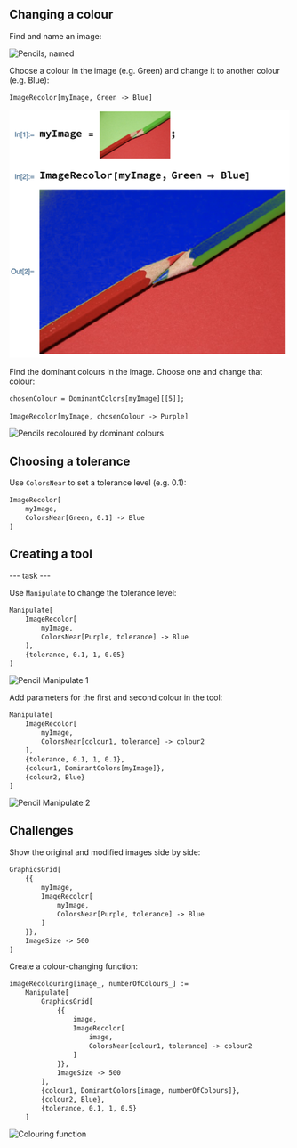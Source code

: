 ## Changing a colour

Find and name an image:

![Pencils, named](images/myImagePencils.png)

Choose a colour in the image (e.g. Green) and change it to another colour (e.g. Blue):

```
ImageRecolor[myImage, Green -> Blue]
```

![Pencils recoloured manually](../images/PencilsRecolour1.png)

Find the dominant colours in the image. Choose one and change that colour:

```
chosenColour = DominantColors[myImage][[5]];

ImageRecolor[myImage, chosenColour -> Purple]
```

![Pencils recoloured by dominant colours](images/PencilsRecolour2.png)


## Choosing a tolerance

Use `ColorsNear` to set a tolerance level (e.g. 0.1):

```
ImageRecolor[
    myImage,
    ColorsNear[Green, 0.1] -> Blue
]
```


## Creating a tool

--- task ---

Use `Manipulate` to change the tolerance level:

```
Manipulate[
    ImageRecolor[
        myImage,
        ColorsNear[Purple, tolerance] -> Blue
    ],
    {tolerance, 0.1, 1, 0.05}
]
```

![Pencil Manipulate 1](images/PencilManipulate1.png)

Add parameters for the first and second colour in the tool:

```
Manipulate[
    ImageRecolor[
        myImage,
        ColorsNear[colour1, tolerance] -> colour2
    ],
    {tolerance, 0.1, 1, 0.1},
    {colour1, DominantColors[myImage]},
    {colour2, Blue}
]
```

![Pencil Manipulate 2](images/PencilManipulate2.png)


## Challenges

Show the original and modified images side by side:

```
GraphicsGrid[
    {{
        myImage,
        ImageRecolor[
            myImage,
            ColorsNear[Purple, tolerance] -> Blue
        ]
    }},
    ImageSize -> 500
]
```

Create a colour-changing function:

```
imageRecolouring[image_, numberOfColours_] :=
    Manipulate[
        GraphicsGrid[
            {{
                image,
                ImageRecolor[
                    image,
                    ColorsNear[colour1, tolerance] -> colour2
                ]
            }},
            ImageSize -> 500
        ],
        {colour1, DominantColors[image, numberOfColours]},
        {colour2, Blue},
        {tolerance, 0.1, 1, 0.5}
    ]
```

![Colouring function](images/ColouringFunction.png)